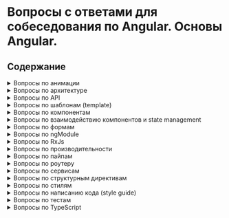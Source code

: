 # Вопросы с ответами для собеседования по Angular. Основы Angular.

## Содержание

<details>
	<summary>Вопросы по анимации</summary>
	1. <a href="answers/animations.md#transition">Как определяется переход между двумя состояниями в Angular?</a> <br/>
	2. <a href="answers/animations.md#wildcard">Что такое состояние wildcard?</a> <br/>
	3. <a href="answers/animations.md#trigger">Что такое триггер анимации?</a>
</details>
<details>
	<summary>Вопросы по архитектуре</summary>
	1. <a href="answers/architecture.md#ngrx-store">Приведите хороший пример когда нужно использовать ngrx/store?</a> <br/>
	2. <a href="answers/architecture.md#race-condition">Что такое "race condition" и какие баги могут быть связаны с этим? Как с ними справиться?</a> <br/>
	3. <a href="answers/architecture.md#smart-dumb">Разница между умным и презентационным компонентом? Приведите пример использования? Назовите преимущества?</a> <br/>
	4. <a href="answers/architecture.md#shared">Что такое Shared модуль?</a>
</details>

<details>
	<summary>Вопросы по API</summary>
	1. <a href="answers/API.md#renderer">Почему для доступа к элементам и манипуляции с ними лучше использовать renderer методы (а не доступ через нативный JS)?</a> <br/>
	2. <a href="answers/API.md#size">Как изменить размер элемента при изменении ширины окна?</a> <br/>
	3. <a href="answers/API.md#ngzone-service">Можете привести хороший пример использования NgZone сервиса?</a> <br/>
	4. <a href="answers/API.md#component-protection">Как защитить компонент от активации через роутер?</a> <br/>
	5. <a href="answers/API.md#difference">В чем разница между @ViewChild() и @ContentChild()?</a> <br/>
	6. <a href="answers/API.md#di">Что такое Dependency Injection?</a> <br/>
	7. <a href="answers/API.md#constr-ngOnInit">В чем разница между constructor и ngOnInit?</a> <br/>
	8. <a href="answers/API.md#service-worker">Что такое service-worker и его роль в Angular?</a>
</details>

<details>
	<summary>Вопросы по шаблонам (template)</summary>
	1. <a href="answers/template.md#add-class">Как при клике добавить класс "active" выбранному элементу списка?</a> <br/>
	2. <a href="answers/template.md#template-var">Что такое template variable? Как ее использовать?</a> <br/>
	3. <a href="answers/template.md#mult-async">Что случится если подписаться на поток данных несколько раз через async pipe?</a> <br/>
	4. <a href="answers/template.md#ng-diff">В чем различия ng-content, ng-container и ng-template?</a> <br/>
	5. <a href="answers/template.md#data-bind">Когда мы байндим данные в шаблоне, мы работаем с атрибутами или с свойствами (property)?</a> <br/>
	6. <a href="answers/template.md#brackets-omit">Когда можно не использовать скобки при байндинге в шаблоне?</a> <br/>
</details>

<details>
	<summary>Вопросы по компонентам</summary>
	1. <a href="answers/components.md#definition">Какие минимальные требования к компоненту?</a> <br/>
	2. <a href="answers/components.md#difference">В чем разница между компонентом и директивой?</a> <br/>
	3. <a href="answers/components.md#communication">Как происходит взаимодействие компонентов?</a> <br/>
	4. <a href="answers/components.md#two-way">Как сделать двухстороннее связывание данных?</a> <br/>
	5. <a href="answers/components.md#errors">Как бы вы сделали компонент для показа сообщений об ошибках?</a> <br/>
	6. <a href="answers/components.md#hooks">Что такое Lifecycle Hooks?</a> <br/>
	6. <a href="answers/components.md#encapsulation">Что такое Lifecycle Hooks?</a> <br/>
</details>

<details>
	<summary>Вопросы по взаимодействию компонентов и state management</summary>
	1. <a href="answers/interactions-and-state.md#parent-child">Как передать данные из родительского компонента в дочерний?</a> <br/>
	2. <a href="answers/interactions-and-state.md#child-parent">Как передать данные из дочернего компонента в родительский?</a> <br/>
	3. <a href="answers/interactions-and-state.md#event-emit">Какие компоненты будут оповещены о том, что был emit события?</a> <br/>
	4. <a href="answers/interactions-and-state.md#cached-data">Как кэшировать данные в Angular?</a>
</details>

<details>
	<summary>Вопросы по формам</summary>
	1. <a href="answers/forms.md#when-to-use">Когда нужно использовать стандартные (template driven), а когда реактивные (reactive) формы?</a> <br/>
	2. <a href="answers/forms.md#submit">Как отправить форму?</a> <br/>
	3. <a href="answers/forms.md#difference">В чем разница между NgForm, FormGroup, и FormControl?</a> <br/>
	4. <a href="answers/forms.md#form-builder">В чем преимущество использования FormBuilder?</a> <br/>
	5. <a href="answers/forms.md#validation">Как добавить валидацию к форме, сделанной с помощью FormBuilder?</a> <br/>
	6. <a href="answers/forms.md#dirty-touched-pristine">В чем разница между состояниями dirty, touched и pristine?</a> <br/>
	7. <a href="answers/forms.md#validation-errors">Как получит доступ к ошибкам валидации, чтобы показать их в шаблоне?</a> <br/>
</details>

<details>
	<summary>Вопросы по ngModule</summary>
	1. <a href="answers/ngModule.md#what-is">Зачем нужен NgModule?</a> <br/>
	2. <a href="answers/ngModule.md#when-to-create">Когда нужно создавать новый NgModule?</a> <br/>
	3. <a href="answers/ngModule.md#for-root-for-child">В чем разница между методами forRoot() and forChild() и зачем они нужны?</a> <br/>
	4. <a href="answers/ngModule.md#provideIn">Как используется свойство providedIn?</a> <br/>
	5. <a href="answers/ngModule.md#shared-module">Что бы вы поместили в shared модуль?</a> <br/>
	6. <a href="answers/ngModule.md#not-shared-module">Что бы вы не поместили в shared модуль?</a> <br/>
	7. <a href="answers/ngModule.md#where-to-put">В какой модуль вы бы поместили сервис которые используется по всему приложению?</a> <br/>
	8. <a href="answers/ngModule.md#exports">Зачем нужны exports в NgModule?</a> <br/>
	9. <a href="answers/ngModule.md#why-is-it-bad">Почему не стоит импортировать сервис из SharedModule в lazy loaded модуль?</a>
</details>

<details>
	<summary>Вопросы по RxJs</summary>
	1. <a href="answers/RxJs.md#observable-promise">В чем разница между observable и promise?</a> <br/>
	2. <a href="answers/RxJs.md#observable-subject">В чем разница между observable и subject?</a> <br/>
	3. <a href="answers/RxJs.md#how-to-cache">Как кэшировать данные из observable?</a> <br/>
	4. <a href="answers/RxJs.md#order-api-calls">Как с помощью rxjs реализовать несколько запросов к api, которые должны идти друг за другом?</a> <br/>
	5. <a href="answers/RxJs.md#switchMap-concatMap-mergeMap">В чем разница между switchMap, concatMap и mergeMap?</a> <br/>
	6. <a href="answers/RxJs.md#scan-reduce">В чем разница между scan() и reduce()?</a> <br/>
	7. <a href="answers/RxJs.md#subject">Что такое Subject?</a> <br/>
	8. <a href="answers/RxJs.md#behavior-reply-async">В чем разница между BehaviorSubject, ReplySubject и AsyncSubject?</a> <br/>
	9. <a href="answers/RxJs.md#higher-order">Что такое Observable высшего порядка (Higher-Order)?</a> <br/>
	10. <a href="answers/RxJs.md#of-from">В чем разница между of и from?</a>
	11. <a href="answers/RxJs.md#multicasting">Что такое multicasting?</a>
	12. <a href="answers/RxJs.md#stream">Что такое поток (stream) в RxJS?</a>
</details>

<details>
	<summary>Вопросы по производительности</summary>
	1. <a href="answers/performance.md#tools-to-improve">Что можно сделать, чтобы улучшить производительность приложения?</a> <br/>
	2. <a href="answers/performance.md#on-push">Что такое ChangeDetectionStrategy.onPush?</a> <br/>
	3. <a href="answers/performance.md#detach">Что такое отключение Change Detection?</a> <br/>
	4. <a href="answers/performance.md#local">Что такое обнаружение локальных изменений (Local Change Detection)?</a> <br/>
	5. <a href="answers/performance.md#ngzone">Что такое запуск вне Angular?</a> <br/>
	6. <a href="answers/performance.md#track-by">Как работает trackBy для директивы *ngFor?</a> <br/>
	7. <a href="answers/performance.md#web-worker">Что такое Web Worker-ы?</a> <br/>
	8. <a href="answers/performance.md#lazy-load">Что такое Lazy Loading в Angular?</a> <br/>
	9. <a href="answers/performance.md#preload">Какие бывают стратегии предварительной загрузки?</a>
</details>

<details>
	<summary>Вопросы по пайпам</summary>
	1. <a href="answers/pipes.md#pipe">Что такое пайп в Angular?</a> <br/>
	2. <a href="answers/pipes.md#async-pipe">Что такое пайп async?</a> <br/>
	3. <a href="answers/pipes.md#kind-of-data-async">Какие данные могут быть использованы с async pipe?</a> <br/>
	4. <a href="answers/pipes.md#how-to-create">Как сделать кастомный пайп?</a> <br/>
	5. <a href="answers/pipes.md#how-pipe-prevent-leeks">Как async pipe предотвращает утечку памяти?</a> <br/>
	6. <a href="answers/pipes.md#pure-impure">В чем разница между чистыми и нечистыми пайпами?</a>
</details>

<details>
	<summary>Вопросы по роутеру</summary>
	1. <a href="answers/router.md#for-root-for-child">В чем разница между RouterModule.forRoot() и RouterModule.forChild()?</a> <br/>
	2. <a href="answers/router.md#loadChildren">Как работает loadChildren?</a> <br/>
	3. <a href="answers/router.md#when-to-use-routing-module">Нужен ли отдельный Routing Module?</a> <br/>
	4. <a href="answers/router.md#when-lazy-loaded-is-loaded">В какой момент загружается lazy loaded module?</a> <br/>
	5. <a href="answers/router.md#activate-route-router-state">В чем разница между ActivatedRoute и RouterState?</a> <br/>
	6. <a href="answers/router.md#route-guards">Зачем нужны гарды роутов?</a> <br/>
	7. <a href="answers/router.md#router-outlet">Что такое RouterOutlet?</a>
	8. <a href="answers/router.md#canActivateEtc">Что такое CanActivate, CanActivateChild, CanDeactivate и CanLoad?</a>
</details>

<details>
	<summary>Вопросы по сервисам</summary>
	1. <a href="answers/service.md#use-case">Зачем нужны сервисы?</a> <br/>
	2. <a href="answers/service.md#injected">Как сервисы внедряются в приложение?</a> <br/>
	3. <a href="answers/service.md#singleton">Что такое Singleton Service?</a>
</details>

<details>
	<summary>Вопросы по структурным директивам</summary>
	1. <a href="answers/directives.md#what-is">Что такое структурная директива?</a> <br/>
	2. <a href="answers/directives.md#html">Как идентифицировать структурную директиву в шаблоне?</a>
</details>

<details>
	<summary>Вопросы по стилям</summary>
	1. <a href="answers/styles.md#select-custom-element">Как стилизовать кастомный компонент?</a> <br/>
	2. <a href="answers/styles.md#targets-host">Какой псевдокласс нужно использовать, чтобы стилизовать элемент, в котором находится компонент?</a> <br/>
	3. <a href="answers/styles.md#all-child">Как выбрать все дочерние компоненты элемента?</a> <br/>
	4. <a href="answers/styles.md#select-class-any-ancestor">Как выбрать класс в любом родителе компонента (вплоть до корневого элемента)?</a> <br/>
</details>

<details>
	<summary>Вопросы по написанию кода (style guide)</summary>
	1. <a href="answers/style-guide.md#suggestions">Какие вы знаете Angular Style Guide рекомендации?</a> <br/>
	2. <a href="answers/style-guide.md#importance">Почему важно следовать style guide?</a>
</details>

<details>
	<summary>Вопросы по тестам</summary>
	1. <a href="answers/tests.md#tests">Какие бывают виды тестирования?</a> <br/>
</details>

<details>
	<summary>Вопросы по TypeScript</summary>
	1. <a href="answers/typescript.md#custom-type">Как объявить кастомный тип?</a> <br/>
	2. <a href="answers/typescript.md#interface-class">В чем разница между Interface и Class?</a> <br/>
	3. <a href="answers/typescript.md#discriminated">Что такое Discriminated union?</a> <br/> 
</details>
